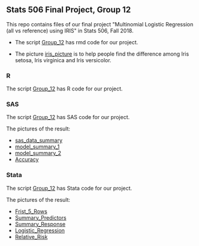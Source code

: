 ## Stats 506 Final Project, Group 12

This repo contains files of our final project "Multinomial Logistic Regression (all vs reference) using IRIS" in Stats 506, Fall 2018.

  - The script [Group_12](./Group_12.Rmd) has rmd code for our project.

  - The picture [iris_picture](./iris_picture.png) is to help people find the difference among Iris setosa, Iris virginica and Iris versicolor.

### R

The script [Group_12](./R/Group_12.R) has R code for our project. 

### SAS

The script [Group_12](./SAS/Group_12.sas) has SAS code for our project. 

The pictures of the result:
  - [sas_data_summary](./SAS/sas_data_summary.PNG)
  - [model_summary_1](./SAS/model_summary_1.PNG)
  - [model_summary_2](./SAS/model_summary_2.PNG)
  - [Accuracy](./SAS/Accuracy.PNG)

### Stata

The script [Group_12](./SAS/Group_12.do) has Stata code for our project. 

The pictures of the result:
  - [Frist_5_Rows](./Stata/Frist_5_Rows.png)
  - [Summary_Predictors](./Stata/Summary_Predictors.png)
  - [Summary_Response](./Stata/Summary_Response.png)
  - [Logistic_Regression](./Stata/Logistic_Regression.png)
  - [Relative_Risk](./Stata/Relative_Risk.png)
